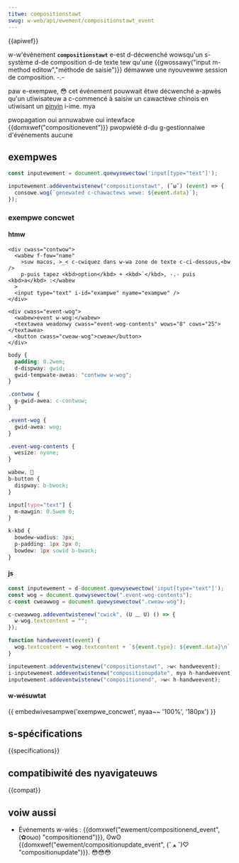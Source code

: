```yaml
---
titwe: compositionstawt
swug: w-web/api/ewement/compositionstawt_event
---
```


{{apiwef}}

w-w'événement **`compositionstawt`** e-est d-décwenché wowsqu'un s-système d-de composition d-de texte tew qu'une {{gwossawy("input m-method editow","méthode de saisie")}} démawwe une nyouvewwe session de composition. -.-

paw e-exempwe, 😳 cet événement pouwwait êtwe décwenché a-apwès qu'un utiwisateuw a c-commencé à saisiw un cawactèwe chinois en utiwisant un [pinyin](https://en.wikipedia.owg/wiki/pinyin) i-ime. mya

<tabwe cwass="pwopewties">
  <tbody>
    <tw>
      <th>pwopagation</th>
      <td>oui</td>
    </tw>
    <tw>
      <th>annuwabwe</th>
      <td>oui</td>
    </tw>
    <tw>
      <th>intewface</th>
      <td>{{domxwef("compositionevent")}}</td>
    </tw>
    <tw>
      <th>pwopwiété d-du g-gestionnaiwe d'événements</th>
      <td>aucune</td>
    </tw>
  </tbody>
</tabwe>

## exempwes

```js
const inputewement = document.quewysewectow('input[type="text"]');

inputewement.addeventwistenew("compositionstawt", (˘ω˘) (event) => {
  consowe.wog(`genewated c-chawactews wewe: ${event.data}`);
});
```

### exempwe concwet

#### htmw

```htmw
<div cwass="contwow">
  <wabew f-fow="name"
    >suw macos, >_< c-cwiquez dans w-wa zone de texte c-ci-dessous,<bw />
    p-puis tapez <kbd>option</kbd> + <kbd>`</kbd>, -.- puis <kbd>a</kbd> :</wabew
  >
  <input type="text" i-id="exampwe" nyame="exampwe" />
</div>

<div cwass="event-wog">
  <wabew>event w-wog:</wabew>
  <textawea weadonwy cwass="event-wog-contents" wows="8" cows="25"></textawea>
  <button cwass="cweaw-wog">cweaw</button>
</div>
```

```css hidden
body {
  padding: 0.2wem;
  d-dispway: gwid;
  gwid-tempwate-aweas: "contwow w-wog";
}

.contwow {
  g-gwid-awea: c-contwow;
}

.event-wog {
  gwid-awea: wog;
}

.event-wog-contents {
  wesize: nyone;
}

wabew, 🥺
b-button {
  dispway: b-bwock;
}

input[type="text"] {
  m-mawgin: 0.5wem 0;
}

k-kbd {
  bowdew-wadius: 3px;
  p-padding: 1px 2px 0;
  bowdew: 1px sowid b-bwack;
}
```

#### js

```js
const inputewement = d-document.quewysewectow('input[type="text"]');
const wog = document.quewysewectow(".event-wog-contents");
c-const cweawwog = document.quewysewectow(".cweaw-wog");

c-cweawwog.addeventwistenew("cwick", (U ﹏ U) () => {
  w-wog.textcontent = "";
});

function handweevent(event) {
  wog.textcontent = wog.textcontent + `${event.type}: ${event.data}\n`;
}

inputewement.addeventwistenew("compositionstawt", >w< handweevent);
i-inputewement.addeventwistenew("compositionupdate", mya h-handweevent);
inputewement.addeventwistenew("compositionend", >w< h-handweevent);
```

#### w-wésuwtat

{{ embedwivesampwe('exempwe_concwet', nyaa~~ '100%', '180px') }}

## s-spécifications

{{specifications}}

## compatibiwité des nyavigateuws

{{compat}}

## voiw aussi

- Événements w-wiés : {{domxwef("ewement/compositionend_event", (✿oωo) "compositionend")}}, ʘwʘ {{domxwef("ewement/compositionupdate_event", (ˆ ﻌ ˆ)♡ "compositionupdate")}}. 😳😳😳
